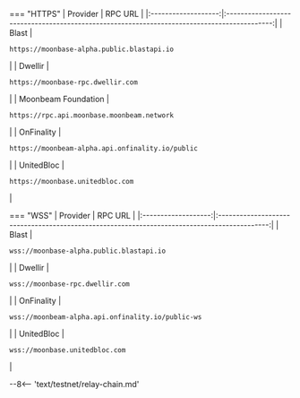 === "HTTPS"
    |      Provider       |                                           RPC URL                                           |
    |:-------------------:|:-------------------------------------------------------------------------------------------:|
    |        Blast        |    <pre style="padding-right: 2em">```https://moonbase-alpha.public.blastapi.io```</pre>    |
    |       Dwellir       |         <pre style="padding-right: 2em">```https://moonbase-rpc.dwellir.com```</pre>        |
    | Moonbeam Foundation |    <pre style="padding-right: 2em">```https://rpc.api.moonbase.moonbeam.network```</pre>    |
    |     OnFinality      | <pre style="padding-right: 2em">```https://moonbeam-alpha.api.onfinality.io/public```</pre> |
    |     UnitedBloc      |         <pre style="padding-right: 2em">```https://moonbase.unitedbloc.com```</pre>         |

        
=== "WSS"
    |      Provider       |                                           RPC URL                                            |
    |:-------------------:|:--------------------------------------------------------------------------------------------:|
    |        Blast        |     <pre style="padding-right: 2em">```wss://moonbase-alpha.public.blastapi.io```</pre>      |
    |       Dwellir       |          <pre style="padding-right: 2em">```wss://moonbase-rpc.dwellir.com```</pre>          |
    |     OnFinality      | <pre style="padding-right: 2em">```wss://moonbeam-alpha.api.onfinality.io/public-ws```</pre> |
    |     UnitedBloc      |          <pre style="padding-right: 2em">```wss://moonbase.unitedbloc.com```</pre>           |



--8<-- 'text/testnet/relay-chain.md'